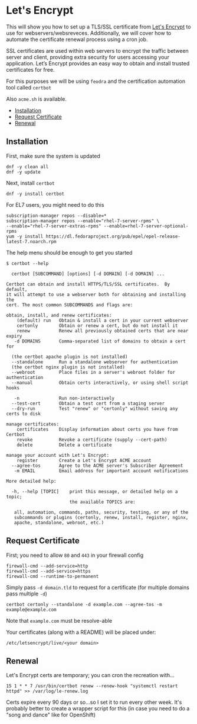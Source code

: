 # Let's Encrypt

This  will show you how to set up a TLS/SSL certificate from [Let's Encrypt](http://letsencrypt.org/) to use for webservers/websreveces. Additionally, we will cover how to automate the certificate renewal process using a cron job.

SSL certificates are used within web servers to encrypt the traffic between server and client, providing extra security for users accessing your application. Let’s Encrypt provides an easy way to obtain and install trusted certificates for free.

For this purposes we will be using `feodra` and the certification automation tool called `certbot`

Also `acme.sh` is available.

* [Installation](#installation)
* [Request Certificate](#request-certificate)
* [Renewal](#renewal)

## Installation

First, make sure the system is updated

```
dnf -y clean all
dnf -y update
```

Next, install `certbot`

```
dnf -y install certbot
```

For EL7 users, you might need to do this

```
subscription-manager repos --disable=*
subscription-manager repos --enable="rhel-7-server-rpms" \
--enable="rhel-7-server-extras-rpms" --enable=rhel-7-server-optional-rpms
yum -y install https://dl.fedoraproject.org/pub/epel/epel-release-latest-7.noarch.rpm
```

The help menu should be enough to get you started

```
$ certbot --help

  certbot [SUBCOMMAND] [options] [-d DOMAIN] [-d DOMAIN] ...

Certbot can obtain and install HTTPS/TLS/SSL certificates.  By default,
it will attempt to use a webserver both for obtaining and installing the
cert. The most common SUBCOMMANDS and flags are:

obtain, install, and renew certificates:
    (default) run   Obtain & install a cert in your current webserver
    certonly        Obtain or renew a cert, but do not install it
    renew           Renew all previously obtained certs that are near expiry
   -d DOMAINS       Comma-separated list of domains to obtain a cert for

  (the certbot apache plugin is not installed)
  --standalone      Run a standalone webserver for authentication
  (the certbot nginx plugin is not installed)
  --webroot         Place files in a server's webroot folder for authentication
  --manual          Obtain certs interactively, or using shell script hooks

   -n               Run non-interactively
  --test-cert       Obtain a test cert from a staging server
  --dry-run         Test "renew" or "certonly" without saving any certs to disk

manage certificates:
    certificates    Display information about certs you have from Certbot
    revoke          Revoke a certificate (supply --cert-path)
    delete          Delete a certificate

manage your account with Let's Encrypt:
    register        Create a Let's Encrypt ACME account
  --agree-tos       Agree to the ACME server's Subscriber Agreement
   -m EMAIL         Email address for important account notifications

More detailed help:

  -h, --help [TOPIC]    print this message, or detailed help on a topic;
                        the available TOPICS are:

   all, automation, commands, paths, security, testing, or any of the
   subcommands or plugins (certonly, renew, install, register, nginx,
   apache, standalone, webroot, etc.)
```

## Request Certificate

First; you need to allow `80` and `443` in your firewall config

```
firewall-cmd --add-service=http
firewall-cmd --add-service=https
firewall-cmd --runtime-to-permanent
```

Simply pass `-d domain.tld` to request for a certificate (for multiple domains pass multiple `-d`)

```
certbot certonly --standalone -d example.com --agree-tos -m example@example.com
```

Note that `example.com` must be resolve-able

Your certificates (along with a README) will be placed under:

```
/etc/letsencrypt/live/<your domain>
```

## Renewal

Let's Encrypt certs are temporary; you can cron the recreation with...

```
15 1 * * 7 /usr/bin/certbot renew --renew-hook "systemctl restart httpd" >> /var/log/le-renew.log
```

Certs expire every 90 days or so...so I set it to run every other week. It's probably better to create a wrapper script for this (in case you need to do a "song and dance" like for OpenShift)
